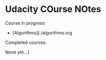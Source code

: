 # Udacity COurse NOtes

Course in progress:

* [Algorithms](./algorithms.org

Completed courses:

None yet...)